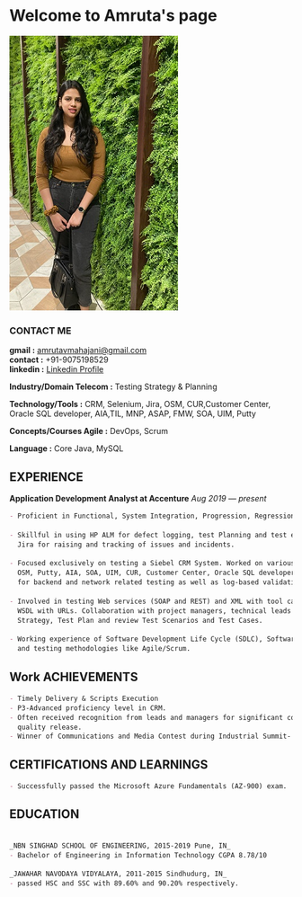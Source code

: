 # Welcome to Amruta's page

![alt text](https://github.com/amruta23897/amruta23897.github.io/blob/main/amruta.JPG?raw=true)


### CONTACT ME 
**gmail :**    amrutavmahajani@gmail.com  
**contact :**  +91-9075198529  
**linkedin :** [Linkedin Profile](https://www.linkedin.com/in/amruta-mahajani/)






**Industry/Domain Telecom :** Testing Strategy & Planning

**Technology/Tools        :** CRM, Selenium, Jira, OSM, CUR,Customer Center, Oracle SQL developer, AIA,TIL, MNP, ASAP, FMW, SOA, UIM, Putty

**Concepts/Courses Agile  :** DevOps, Scrum

**Language                :** Core Java, MySQL






## EXPERIENCE

**Application Development Analyst at Accenture**
_Aug 2019 — present_

```markdown
- Proficient in Functional, System Integration, Progression, Regression, Sanity and Negative Testing. 

- Skillful in using HP ALM for defect logging, test Planning and test execution. Experienced in using 
  Jira for raising and tracking of issues and incidents. 

- Focused exclusively on testing a Siebel CRM System. Worked on various tools and systems like 
  OSM, Putty, AIA, SOA, UIM, CUR, Customer Center, Oracle SQL developer, TIL, MNP, ASAP, FMW 
  for backend and network related testing as well as log-based validations.

- Involved in testing Web services (SOAP and REST) and XML with tool called SOAP UI for the local 
  WSDL with URLs. Collaboration with project managers, technical leads and BAs for developing Test 
  Strategy, Test Plan and review Test Scenarios and Test Cases. 

- Working experience of Software Development Life Cycle (SDLC), Software Testing Life Cycle (STLC) 
  and testing methodologies like Agile/Scrum.
```






## Work ACHIEVEMENTS

```markdown
- Timely Delivery & Scripts Execution
- P3-Advanced proficiency level in CRM. 
- Often received recognition from leads and managers for significant contribution in delivery of 
  quality release. 
- Winner of Communications and Media Contest during Industrial Summit- 2021.
```





## CERTIFICATIONS AND LEARNINGS
```markdown
- Successfully passed the Microsoft Azure Fundamentals (AZ-900) exam.
```





## EDUCATION
```markdown

_NBN SINGHAD SCHOOL OF ENGINEERING, 2015-2019 Pune, IN_
- Bachelor of Engineering in Information Technology CGPA 8.78/10

_JAWAHAR NAVODAYA VIDYALAYA, 2011-2015 Sindhudurg, IN_
- passed HSC and SSC with 89.60% and 90.20% respectively.

```



